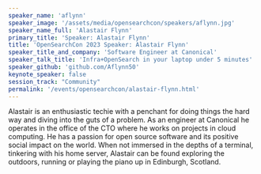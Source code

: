 ```yaml
---
speaker_name: 'aflynn'
speaker_image: '/assets/media/opensearchcon/speakers/aflynn.jpg'
speaker_name_full: 'Alastair Flynn'
primary_title: 'Speaker: Alastair Flynn'
title: 'OpenSearchCon 2023 Speaker: Alastair Flynn'
speaker_title_and_company: 'Software Engineer at Canonical'
speaker_talk_title: 'Infra+OpenSearch in your laptop under 5 minutes'
speaker_github: 'github.com/Aflynn50'
keynote_speaker: false
session_track: "Community"
permalink: '/events/opensearchcon/alastair-flynn.html'
---
```


Alastair is an enthusiastic techie with a penchant for doing things the hard way and diving into the guts of a problem. As an engineer at Canonical he operates in the office of the CTO where he works on projects in cloud computing. He has a passion for open source software and its positive social impact on the world. When not immersed in the depths of a terminal, tinkering with his home server, Alastair can be found exploring the outdoors, running or playing the piano up in Edinburgh, Scotland.


